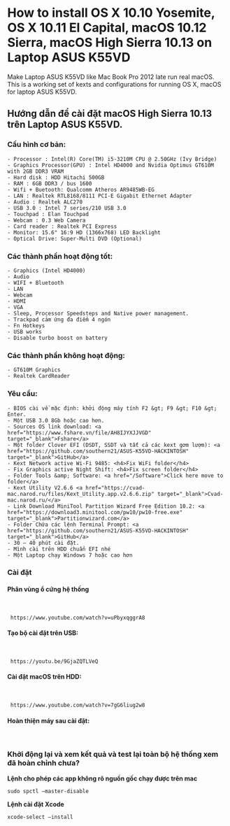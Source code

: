 # How to install OS X 10.10 Yosemite, OS X 10.11 El Capital, macOS 10.12 Sierra, macOS High Sierra 10.13 on Laptop ASUS K55VD

Make Laptop ASUS K55VD like Mac Book Pro 2012 late run real macOS.
This is a working set of kexts and configurations for running OS X, macOS for laptop ASUS K55VD.


## Hướng dẫn để cài đặt macOS High Sierra 10.13 trên Laptop ASUS K55VD.

### Cấu hình cơ bản:
	- Processor : Intel(R) Core(TM) i5-3210M CPU @ 2.50GHz (Ivy Bridge)
	- Graphics Processor(GPU) : Intel HD4000 and Nvidia Optimus GT610M with 2GB DDR3 VRAM
	- Hard disk : HDD Hitachi 500GB
	- RAM : 6GB DDR3 / bus 1600
	- Wifi + Buetooth: Qualcomm Atheros AR9485WB-EG
	- LAN : Realtek RTL8168/8111 PCI-E Gigabit Ethernet Adapter
	- Audio : Realtek ALC270
	- USB 3.0 : Intel 7 series/210 USB 3.0
	- Touchpad : Elan Touchpad
	- Webcam : 0.3 Web Camera
	- Card reader : Realtek PCI Express
	- Monitor: 15.6" 16:9 HD (1366x768) LED Backlight
	- Optical Drive: Super-Multi DVD (Optional) 

### Các thành phần hoạt động tốt:
	- Graphics (Intel HD4000)
	- Audio
	- WIFI + Bluetooth
	- LAN
	- Webcam
	- HDMI
	- VGA
	- Sleep, Processor Speedsteps and Native power management.
	- Trackpad cảm ứng đa điểm 4 ngón
	- Fn Hotkeys
	- USB works
	- Disable turbo boost on battery

### Các thành phần không hoạt động:
	- GT610M Graphics
	- Realtek CardReader

### Yêu cầu: 
	- BIOS cài về mặc định: khởi động máy tính F2 &gt; F9 &gt; F10 &gt; Enter.
	- Một USB 3.0 8Gb hoặc cao hơn.
	- Sources OS link download: <a href="https://www.fshare.vn/file/AH8IJYXJJVGD" target="_blank">Fshare</a>
	- Một folder Clover EFI (DSDT, SSDT và tất cả các kext gơm lượm): <a href="https://github.com/southern21/ASUS-K55VD-HACKINTOSH" target="_blank">GitHub</a>
	- Kext Network active Wi-Fi 9485: <h4>Fix WiFi folder</h4>
	- Fix Graphics active Night Shift: <h4>Fix screen folder</h4>
	- Folder Tools &amp; Software: <a href="/Software">Click here move to folder</a>
	- Kext Utility V2.6.6 <a href="https://cvad-mac.narod.ru/files/Kext_Utility.app.v2.6.6.zip" target="_blank">Cvad-mac.narod.ru/</a>
	- Link Download MiniTool Partition Wizard Free Edition 10.2: <a href="https://download3.minitool.com/pw10/pw10-free.exe" target="_blank">Partitionwizard.com</a>
	- Folder Chứa các lệnh Terminal Prompt: <a href="https://github.com/southern21/ASUS-K55VD-HACKINTOSH" target="_blank">GitHub</a>
	- 30 – 40 phút cài đặt.
	- Mình cài trên HDD chuẩn EFI nhé
	- Một Laptop chạy Windows 7 hoặc cao hơn

### Cài đặt

#### Phân vùng ổ cứng hệ thống

  **&nbsp;**

     https://www.youtube.com/watch?v=uPbyxqggrA8

#### Tạo bộ cài đặt trên USB:  

  **&nbsp;**

     https://youtu.be/9GjaZQTLVeQ

#### Cài đặt macOS trên HDD:

  **&nbsp;**

     https://www.youtube.com/watch?v=7gG6liug2w8

#### Hoàn thiện máy sau cài đặt: 

  **&nbsp;**

     

### Khởi động lại và xem kết quả và test lại toàn bộ hệ thống xem đã hoàn chỉnh chưa?
**Lệnh cho phép các app không rõ nguồn gốc chạy được trên mac**

	sudo spctl —master-disable

**Lệnh cài đặt Xcode**

	xcode-select —install



